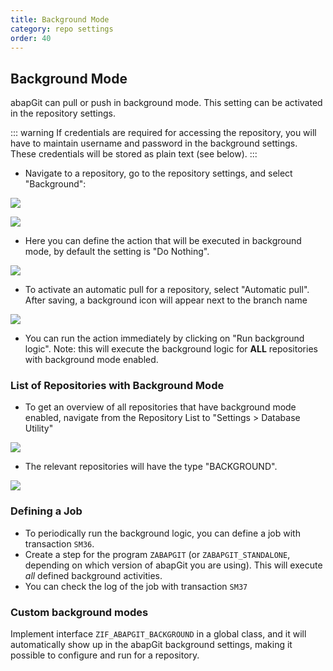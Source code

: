 ```yaml
---
title: Background Mode
category: repo settings
order: 40
---
```


## Background Mode

abapGit can pull or push in background mode. This setting can be activated in the repository settings.

::: warning
If credentials are required for accessing the repository, you will have to maintain username and password in the background settings. These credentials will be stored as plain text (see below). 
:::

* Navigate to a repository, go to the repository settings, and select "Background":

![](/img/background_setting_1.png)

![](/img/background_setting_2.png)

* Here you can define the action that will be executed in background mode, by default the setting is "Do Nothing". 

![](/img/background_2.png)

* To activate an automatic pull for a repository, select "Automatic pull". After saving, a background icon will appear next to the branch name

![](/img/background_3.png)

* You can run the action immediately by clicking on "Run background logic". Note: this will execute the background logic for **ALL** repositories with background mode enabled.

### List of Repositories with Background Mode

* To get an overview of all repositories that have background mode enabled, navigate from the Repository List to "Settings > Database Utility"

![](/img/background_5.png)

* The relevant repositories will have the type "BACKGROUND".

![](/img/background_4.png)

### Defining a Job

* To periodically run the background logic, you can define a job with transaction `SM36`.
* Create a step for the program `ZABAPGIT` (or `ZABAPGIT_STANDALONE`, depending on which version of abapGit you are using). This will execute *all* defined background activities.
* You can check the log of the job with transaction `SM37`

### Custom background modes

Implement interface `ZIF_ABAPGIT_BACKGROUND` in a global class, and it will automatically show up in the abapGit background settings, making it possible to configure and run for a repository.
